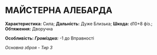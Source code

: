 ﻿# МАЙСТЕРНА АЛЕБАРДА

**Характеристика:** Сила; **Дальність:** Дуже Близька; **Шкода:** d10+8 фіз.; **Обтяження:** Дворучна

**Особливість:** ***Громіздка:*** -1 до Вправності

*Основна зброя - Тир 3*